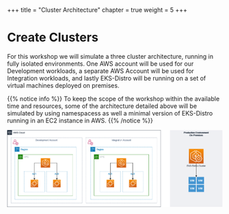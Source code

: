 +++
title = "Cluster Architecture"
chapter = true
weight = 5
+++

# Create Clusters

For this workshop we will simulate a three cluster architecture, running in fully isolated environments. One AWS account will be used for our Development workloads, a separate AWS Account will be used for Integration workloads, and lastly EKS-Distro will be running on a set of virtual machines deployed on premises.

{{% notice info %}}
To keep the scope of the workshop within the available time and resources, some of the architecture detailed above will be simulated by using namespacess as well a minimal version of EKS-Distro running in an EC2 instance in AWS.
{{% /notice %}}

![Cluster Architecture](/images/module_8-clusters.png)